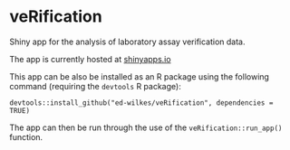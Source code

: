 # veRification
Shiny app for the analysis of laboratory assay verification data.

The app is currently hosted at [shinyapps.io](https://ed-wilkes.shinyapps.io/verification/)

This app can be also be installed as an R package using the following command (requiring the `devtools` R package):

`devtools::install_github("ed-wilkes/veRification", dependencies = TRUE)`

The app can then be run through the use of the `veRification::run_app()` function.
